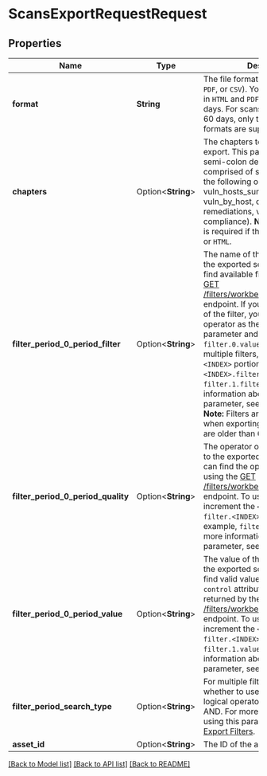 # ScansExportRequestRequest

## Properties

Name | Type | Description | Notes
------------ | ------------- | ------------- | -------------
**format** | **String** | The file format to use (`Nessus`, `HTML`, `PDF`, or `CSV`).  You can export scans in `HTML` and `PDF` format for up to 60 days. For scans that are older than 60 days, only the `Nessus` and `CSV` formats are supported. | 
**chapters** | Option<**String**> | The chapters to include in the export. This parameter accepts a semi-colon delimited string comprised of some combination of the following options: vuln_hosts_summary, vuln_by_host, compliance_exec, remediations, vuln_by_plugin, compliance).  **Note:** This parameter is required if the file format is `PDF` or `HTML`. | [optional]
**filter_period_0_period_filter** | Option<**String**> | The name of the filter to apply to the exported scan report. You can find available filters by using the [GET /filters/workbenches/vulnerabilities](ref:io-filters-vulnerabilities-workbench-list) endpoint. If you specify the name of the filter, you must specify the operator as the `filter.0.quality` parameter and the value as the `filter.0.value` parameter. To use multiple filters, increment the `<INDEX>` portion of `filter.<INDEX>.filter`, for example, `filter.1.filter`. For more information about using this parameter, see [Scan Export Filters](doc:scan-export-filters-tio).  **Note:** Filters are not supported when exporting scan results that are older than 60 days. | [optional]
**filter_period_0_period_quality** | Option<**String**> | The operator of the filter to apply to the exported scan report. You can find the operators for the filter using the [GET /filters/workbenches/vulnerabilities](ref:io-filters-vulnerabilities-workbench-list) endpoint. To use multiple filters, increment the `<INDEX>` portion of `filter.<INDEX>.quality`, for example, `filter.1.quality`. For more information about using this parameter, see [Scan Export Filters](doc:scan-export-filters-tio). | [optional]
**filter_period_0_period_value** | Option<**String**> | The value of the filter to apply to the exported scan report. You can find valid values for the filter in the `control` attribute of the objects returned by the [GET /filters/workbenches/vulnerabilities](ref:io-filters-vulnerabilities-workbench-list) endpoint. To use multiple filters, increment the `<INDEX>` portion of `filter.<INDEX>.value`, for example, `filter.1.value`. For more information about using this parameter, see [Scan Export Filters](doc:scan-export-filters-tio). | [optional]
**filter_period_search_type** | Option<**String**> | For multiple filters, specifies whether to use the AND or the OR logical operator. The default is AND. For more information about using this parameter, see [Scan Export Filters](doc:scan-export-filters-tio). | [optional]
**asset_id** | Option<**String**> | The ID of the asset scanned. | [optional]

[[Back to Model list]](../README.md#documentation-for-models) [[Back to API list]](../README.md#documentation-for-api-endpoints) [[Back to README]](../README.md)


